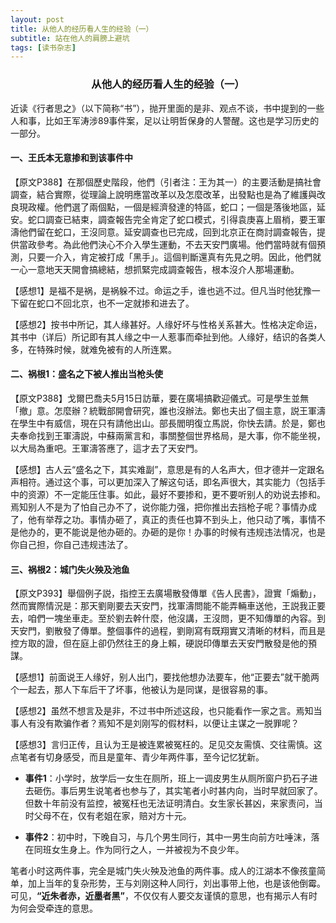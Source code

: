 ```yaml
---
layout: post
title: 从他人的经历看人生的经验（一）
subtitle: 站在他人的肩膀上避坑
tags: [读书杂志]
---
```

### <center>从他人的经历看人生的经验（一）

近读《行者思之》（以下简称“书”），抛开里面的是非、观点不谈，书中提到的一些人和事，比如王军涛涉89事件案，足以让明哲保身的人警醒。这也是学习历史的一部分。

#### 一、王氏本无意掺和到该事件中

【原文P388】在那個歷史階段，他們（引者注：王为其一）的主要活動是搞社會調查，結合實際，從理論上說明應當改革以及怎麼改革，出發點也是為了維護與改良現政權。他們選了兩個點，一個是經濟發達的特區，蛇口；一個是落後地區，延安。蛇口調查已結束，調查報告完全肯定了蛇口模式，引得袁庚喜上眉梢，要王軍濤他們留在蛇口，王沒同意。延安調查也已完成，回到北京正在商討調查報告，提供當政參考。為此他們決心不介入學生運動，不去天安門廣場。他們當時就有個預測，只要一介入，肯定被打成「黑手」。這個判斷還真有先見之明。因此，他們就一心一意地天天開會搞總結，想抓緊完成調查報告，根本沒介人那場運動。

【感想1】是福不是祸，是祸躲不过。命运之手，谁也逃不过。但凡当时他犹豫一下留在蛇口不回北京，也不一定就掺和进去了。

【感想2】按书中所记，其人缘甚好。人缘好坏与性格关系甚大。性格决定命运，其书中（详后）所记即有其人缘之中一人惹事而牵扯到他。人缘好，结识的各类人多，在特殊时候，就难免被有的人所连累。

#### 二、祸根1：盛名之下被人推出当枪头使

【原文P388】戈爾巴喬夫5月15日訪華，要在廣場搞歡迎儀式。可是學生並無「撤」意。怎麼辦？統戰部開會研究，誰也沒辦法。鄭也夫出了個主意，説王軍濤在學生中有威信，現在只有請他出山。部長閻明復立馬説，你快去請。於是，鄭也夫奉命找到王軍濤説，中蘇兩黨言和，事關整個世界格局，是大事，你不能坐視，以大局為重吧。王軍濤答應了，這才去了天安門。

【感想】古人云“盛名之下，其实难副”，意思是有的人名声大，但才德并一定跟名声相符。通过这个事，可以更加深入了解这句话，即名声很大，其实能力（包括手中的资源）不一定能压住事。如此，最好不要掺和，更不要听别人的劝说去掺和。焉知别人不是为了怕自己办不了，说你能力强，把你推出去挡枪子呢？事情办成了，他有举荐之功。事情办砸了，真正的责任也算不到头上，他只动了嘴，事情不是他办的，更不能说是他办砸的。办砸的是你！办事的时候有违规违法情况，也是你自己担，你自己违规违法了。

#### 三、祸根2：城门失火殃及池鱼

【原文P393】舉個例子説，指控王去廣場散發傳單《告人民書》，證實「煽動」，然而實際情況是：那天劉剛要去天安門，找軍濤問能不能弄輛車送他，王説我正要去，咱們一塊坐車走。至於劉去幹什麼，他沒講，王沒問，更不知傳單的內容。到天安門，劉散發了傳單。整個事件的過程，劉剛寫有既翔實又清晰的材料，而且是控方取的證，但在庭上卻仍然往王的身上賴，硬説印傳單去天安門散發是他的預謀。

【感想1】前面说王人缘好，别人出门，要找他想办法要车，他“正要去”就干脆两个一起去，那人下车后干了坏事，他被认为是同谋，是很容易的事。

【感想2】虽然不想言及是非，不过书中所述这段，也只能看作一家之言。焉知当事人有没有欺骗作者？焉知不是刘刚写的假材料，以便让主谋之一脱罪呢？

【感想3】言归正传，且认为王是被连累被冤枉的。足见交友需慎、交往需慎。这点笔者有切身感受，而且是童年、青少年两件事，至今记忆犹新。

- **事件1**：小学时，放学后一女生在厕所，班上一调皮男生从厕所窗户扔石子进去砸伤。事后男生说笔者也参与了，其实笔者小时甚内向，当时早就回家了。但数十年前没有监控，被冤枉也无法证明清白。女生家长甚凶，来家责问，当时父母不在，仅有老姐在家，赔对方十元。

- **事件2**：初中时，下晚自习，与几个男生同行，其中一男生向前方吐唾沫，落在同班女生身上。作为同行之人，一并被视为不良少年。

笔者小时这两件事，完全是城门失火殃及池鱼的两件事。成人的江湖本不像孩童简单，加上当年的复杂形势，王与刘刚这种人同行，刘出事带上他，也是该他倒霉。可见，**“近朱者赤，近墨者黑”**，不仅仅有人要交友谨慎的意思，也有揭示人有时为何会受牵连的意思。